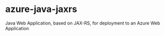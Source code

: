 # azure-java-jaxrs
Java Web Application, based on JAX-RS, for deployment to an Azure Web Application

